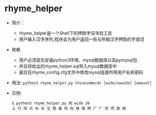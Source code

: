 # rhyme_helper

- 简介：
    - rhyme_helper是一个Shell下的押韵字词寻找工具
    - 用户输入汉字序列,程序会为用户返回一些与所输汉字押韵的字或词

- 依赖
    - 用户必须首先安装python3环境、mysql数据库以及pymysql包
    - 并且将给出的rhyme_helper.sql导入mysql数据库中
    - 最后在rhyme_config.cfg文件中修改mysql连接所用用户名和密码

- 用法: `python3 rhyme_helper.py ChineseWords [wide/nowide] [amount]`

- 示例:
    ````
    $ python3 rhyme_helper.py 网 wide 20
    上 行 场 方 长 长 当 商 量 将 向 强 强 两 厂 广 党 项 放 相
    ````
